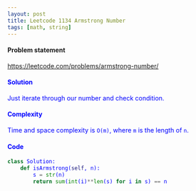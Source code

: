```yaml
---
layout: post
title: Leetcode 1134 Armstrong Number
tags: [math, string]
---
```


#### Problem statement

<a href="https://leetcode.com/problems/armstrong-number/"> <font color = blue>https://leetcode.com/problems/armstrong-number/

#### Solution
Just iterate through our number and check condition.

#### Complexity
Time and space complexity is `O(m)`, where `m` is the length of `n`.

#### Code
```python
class Solution:
    def isArmstrong(self, n):
        s = str(n)
        return sum(int(i)**len(s) for i in s) == n
```

